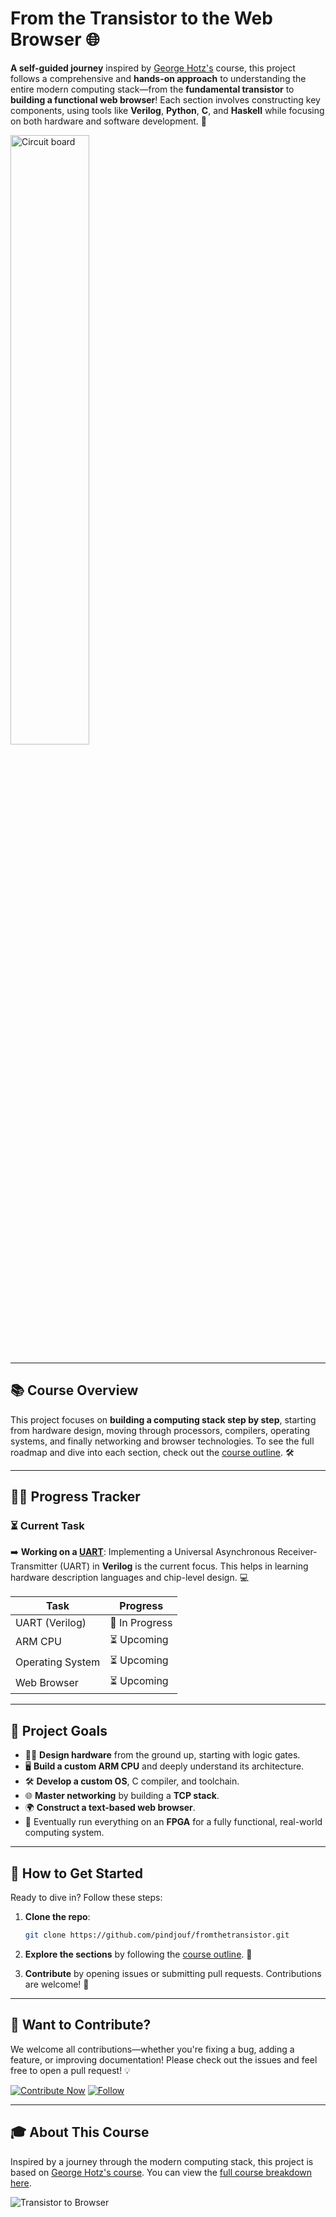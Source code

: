 # From the Transistor to the Web Browser 🌐

**A self-guided journey** inspired by [George Hotz's](https://en.wikipedia.org/wiki/George_Hotz) course, this project follows a comprehensive and **hands-on approach** to understanding the entire modern computing stack—from the **fundamental transistor** to **building a functional web browser**! Each section involves constructing key components, using tools like **Verilog**, **Python**, **C**, and **Haskell** while focusing on both hardware and software development. 🎯

<img src="https://as1.ftcdn.net/v2/jpg/03/05/50/70/1000_F_305507033_BN534jYwkZk1gYGx9n03zfnoTkIDJTYL.jpg" alt="Circuit board" style="width: 50%;">

---

## 📚 Course Overview

This project focuses on **building a computing stack step by step**, starting from hardware design, moving through processors, compilers, operating systems, and finally networking and browser technologies. To see the full roadmap and dive into each section, check out the [course outline](https://github.com/pindjouf/fromthetransistor/blob/master/misc/course_outline.md). 🛠️

---

## 🏃‍♂️ Progress Tracker

### ⏳ Current Task

➡️ **Working on a [UART](https://github.com/pindjouf/uart)**: Implementing a Universal Asynchronous Receiver-Transmitter (UART) in **Verilog** is the current focus. This helps in learning hardware description languages and chip-level design. 💻

| Task           | Progress |
| ---------------| -------- |
| UART (Verilog) | 🔄 In Progress |
| ARM CPU        | ⏳ Upcoming |
| Operating System| ⏳ Upcoming |
| Web Browser    | ⏳ Upcoming |

---

## 🌟 Project Goals

- 🧑‍🏭 **Design hardware** from the ground up, starting with logic gates.
- 🖥️ **Build a custom ARM CPU** and deeply understand its architecture.
- 🛠️ **Develop a custom OS**, C compiler, and toolchain.
- 🌐 **Master networking** by building a **TCP stack**.
- 🌍 **Construct a text-based web browser**.
- 🤖 Eventually run everything on an **FPGA** for a fully functional, real-world computing system.

---

## 🚧 How to Get Started

Ready to dive in? Follow these steps:

1. **Clone the repo**:
   ```bash
   git clone https://github.com/pindjouf/fromthetransistor.git
   ```

2. **Explore the sections** by following the [course outline](https://github.com/pindjouf/fromthetransistor/blob/master/misc/course_outline.md). 📝

3. **Contribute** by opening issues or submitting pull requests. Contributions are welcome! 🎉

---

## 🤝 Want to Contribute?

We welcome all contributions—whether you're fixing a bug, adding a feature, or improving documentation! Please check out the issues and feel free to open a pull request! 💡

[![Contribute Now](https://img.shields.io/badge/Contribute-Now-blue?style=for-the-badge&logo=github)](https://github.com/pindjouf/fromthetransistor/issues) [![Follow](https://img.shields.io/badge/Follow-Me-green?style=for-the-badge&logo=github)](https://github.com/pindjouf)

---

## 🎓 About This Course

Inspired by a journey through the modern computing stack, this project is based on [George Hotz's course](https://github.com/pindjouf/fromthetransistor/blob/master/misc/course_outline.md). You can view the [full course breakdown here](https://github.com/pindjouf/fromthetransistor/blob/master/misc/course_outline.md).

![Transistor to Browser](https://cdn.pixabay.com/photo/2015/12/08/00/26/web-1081728_960_720.jpg)
